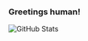 ### Greetings human! 
![GitHub Stats](https://github-readme-stats.vercel.app/api?username=SpaceDinosaur0&show_icons=true&theme=radical)
